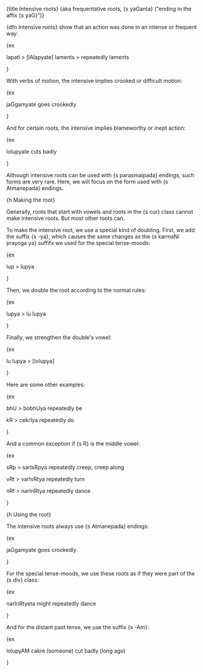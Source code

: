 {title Intensive roots}
{aka frequentative roots, {s yaGanta} ("ending in the affix {s yaG}")}


{dfn Intensive roots} show that an action was done in an intense or frequent
way:

{ex

lapati > [lAlapyate]
laments > repeatedly laments

}

With verbs of motion, the intensive implies crooked or difficult motion:

{ex

jaGgamyate
goes crookedly

}

And for certain roots, the intensive implies blameworthy or inept action:

{ex

lolupyate
cuts badly

}

Although intensive roots can be used with {s parasmaipada} endings, such forms
are very rare. Here, we will focus on the form used with {s Atmanepada}
endings.


{h Making the root}

Generally, roots that start with vowels and roots in the {s cur} class cannot
make intensive roots. But most other roots can.

To make the intensive root, we use a special kind of doubling. First, we add
the suffix {s -ya}, which causes the same changes as the {s karmaNi prayoga ya}
suffifx we used for the special tense-moods:

{ex

lup > lupya

}

Then, we double the root according to the normal rules:

{ex

lupya > lu lupya

}

Finally, we strengthen the double's vowel:

{ex

lu lupya > [lolupya]

}

Here are some other examples:

{ex

bhU > bobhUya
repeatedly be

kR > cekrIya
repeatedly do

}

And a common exception if {s R} is the middle vowel: 

{ex

sRp > sarIsRpya
repeatedly creep; creep along

vRt > varIvRtya
repeatedly turn

nRt > narInRtya
repeatedly dance

}


{h Using the root}

The intensive roots always use {s Atmanepada} endings:

{ex

jaGgamyate
goes crookedly

}

For the special tense-moods, we use these roots as if they were part of the {s
div} class:

{ex

narInRtyeta
might repeatedly dance

}

And for the distant past tense, we use the suffix {s -Am}:

{ex

lolupyAM cakre
(someone) cut badly (long ago)

}

